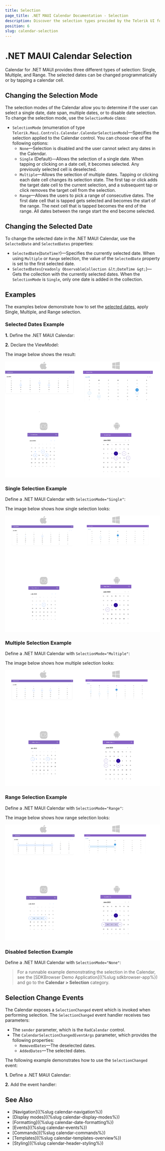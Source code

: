 ```yaml
---
title: Selection
page_title: .NET MAUI Calendar Documentation - Selection
description: Discover the selection types provided by the Telerik UI for .NET MAUI Calendar control, and learn how to configure them.
position: 6
slug: calendar-selection
---
```


# .NET MAUI Calendar Selection

Calendar for .NET MAUI provides three different types of selection: Single, Multiple, and Range. The selected dates can be changed programmatically or by tapping a calendar cell.

## Changing the Selection Mode

The selection modes of the Calendar allow you to determine if the user can select a single date, date span, multiple dates, or to disable date selection. To change the selection mode, use the `SelectionMode` class:

* `SelectionMode` (enumeration of type `Telerik.Maui.Controls.Calendar.CalendarSelectionMode`)&mdash;Specifies the selection applied to the Calendar control. You can choose one of the following options:
	* `None`&mdash;Selection is disabled and the user cannot select any dates in the Calendar.
	* `Single` (Default)&mdash;Allows the selection of a single date. When tapping or clicking on a date cell, it becomes selected. Any previously selected cell is deselected.
	* `Multiple`&mdash;Allows the selection of multiple dates. Tapping or clicking each date cell changes its selection state. The first tap or click adds the target date cell to the current selection, and a subsequent tap or click removes the target cell from the selection.
	* `Range`&mdash;Allows the users to pick a range of consecutive dates. The first date cell that is tapped gets selected and becomes the start of the range. The next cell that is tapped becomes the end of the range. All dates between the range start the end become selected.

## Changing the Selected Date

To change the selected date in the .NET MAUI Calendar, use the `SelectedDate` and `SelectedDates` properties:

* `SelectedDate`(`DateTime?`)&mdash;Specifies the currently selected date. When using `Multiple` or `Range` selection, the value of the `SelectedDate` property is set to the first selected date.
* `SelectedDates`(`readonly ObservableCollection &lt;DateTime &gt;`)&mdash;Gets the collection with the currently selected dates. When the `SelectionMode` is `Single`, only one date is added in the collection.

## Examples

The examples below demonstrate how to set the [selected dates](#selected-dates-example), apply Single, Multiple, and Range selection.

### Selected Dates Example

**1.** Define the .NET MAUI Calendar:

<snippet id='calendar-selection-properties'/>

**2.** Declare the ViewModel:

<snippet id='calendar-selection-viewmodel'/>

The image below shows the result:

![.NET MAUI Calendar Selected Dates](images/calendar-selected-dates.png)

### Single Selection Example

Define a .NET MAUI Calendar with `SelectionMode="Single"`:

<snippet id='calendar-single-selection'/>

The image below shows how single selection looks:

![.NET MAUI Calendar Single Selection](images/calendar-single-selection-all.png)

### Multiple Selection Example

Define a .NET MAUI Calendar with `SelectionMode="Multiple"`:

<snippet id='calendar-multiple-selection'/>

The image below shows how multiple selection looks:

![.NET MAUI Calendar Multiple Selection](images/calendar-multiple-selection.png)

### Range Selection Example

Define a .NET MAUI Calendar with `SelectionMode="Range"`:

<snippet id='calendar-range-selection'/>

The image below shows how range selection looks: 

![.NET MAUI Calendar Range Selection](images/calendar-range-selection.png)

### Disabled Selection Example

Define a .NET MAUI Calendar with `SelectionMode="None"`:

<snippet id='calendar-disabled-selection'/>

> For a runnable example demonstrating the selection in the Calendar, see the [SDKBrowser Demo Application]({%slug sdkbrowser-app%}) and go to the **Calendar > Selection** category.

## Selection Change Events

The Calendar exposes a `SelectionChanged` event which is invoked when performing selection. The `SelectionChanged` event handler receives two parameters:

* The `sender` parameter, which is the `RadCalendar` control.
* The `CalendarSelectionChangedEventArgs` parameter, which provides the following properties:
	* `RemovedDates`&mdash;The deselected dates.
	* `AddedDates`&mdash;The selected dates.

The following example demonstrates how to use the `SelectionChanged` event:

**1.** Define a .NET MAUI Calendar:

<snippet id='calendar-selection-event'/>

**2.** Add the event handler:

<snippet id='calendar-selection-changed-event'/>

## See Also

- [Navigation]({%slug calendar-navigation%})
- [Display modes]({%slug calendar-display-modes%})
- [Formatting]({%slug calendar-date-formatting%})
- [Events]({%slug calendar-events%})
- [Commands]({%slug calendar-commands%})
- [Templates]({%slug calendar-templates-overview%})
- [Styling]({%slug calendar-header-styling%})

